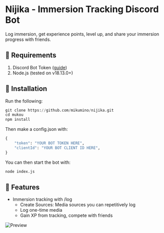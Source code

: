 # Nijika - Immersion Tracking Discord Bot

Log immersion, get experience points, level up, and share your immersion progress with friends.

## 📃 Requirements

1. Discord Bot Token ([guide](https://discordjs.guide/preparations/setting-up-a-bot-application.html#creating-your-bot))
2. Node.js (tested on v18.13.0+)

## 💾 Installation

Run the following:

```python
git clone https://github.com/mikumino/nijika.git
cd mukou
npm install
```

Then make a config.json with:

```python
{
    "token": "YOUR BOT TOKEN HERE",
    "clientId": "YOUR BOT CLIENT ID HERE",
}
```

You can then start the bot with:

```python
node index.js
```

## 🎊 Features

- Immersion tracking with /log
    - Create Sources: Media sources you can repetitively log
    - Log one-time media
    - Gain XP from tracking, compete with friends

![Preview](https://media.discordapp.net/attachments/1126947058906038322/1128429379136008232/immersionbotpreview.png?width=1171&height=661)
